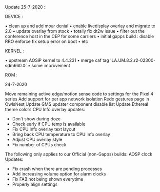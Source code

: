 Update 25-7-2020 :

DEVICE :

• clean up and add moar denial
• enable livedisplay overlay and migrate to 2.0
• update overlay from stock
• totally fix dt2w issue
• filter out the conference host in the CEP for some carriers
• initial gapps build : disable RRO enforce fix setup error on boot
• etc

KERNEL :

• upstream AOSiP kernel to 4.4.231
• merge caf tag 'LA.UM.8.2.r2-02300-sdm660.0'
• some improvement

ROM :

24-7-2020 

Move remaining active edge/motion sense code to settings for the Pixel 4 series
Add support for per app network isolation
Redo gestures page in OwlsNest
Update GMS updater component disable list
Update Ethereal theme colors
CPU Info overlay updates:
- Don't show during doze
- Check early if CPU temp is available
- Fix CPU info overlay text layout
- Bring back CPU temperature to CPU info overlay
- Adjust CPU overlay style
- Fix number of CPUs check

The following only applies to our Official (non-Gapps) builds:
AOSP clock Updates:
- Fix crash when there are pending processes
- Add increasing volume option for alarm clocks
- Fix FAB not being shown everytime
- Properly align settings
